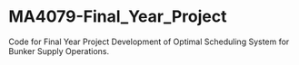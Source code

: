 # MA4079-Final_Year_Project

Code for Final Year Project Development of Optimal Scheduling System for Bunker Supply Operations.